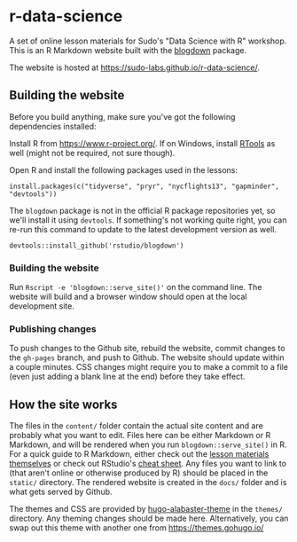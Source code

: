 # r-data-science

A set of online lesson materials for Sudo's "Data Science with R" workshop.
This is an R Markdown website built with the [blogdown](https://github.com/rstudio/blogdown) package.

The website is hosted at https://sudo-labs.github.io/r-data-science/.

## Building the website

Before you build anything, make sure you've got the following dependencies installed:

Install R from https://www.r-project.org/. 
If on Windows, install [RTools](https://cran.r-project.org/bin/windows/Rtools/) as well (might not be required, not sure though).

Open R and install the following packages used in the lessons:

```{r}
install.packages(c("tidyverse", "pryr", "nycflights13", "gapminder", "devtools"))
```

The `blogdown` package is not in the official R package repositories yet, so we'll install it using `devtools`.
If something's not working quite right, you can re-run this command to update to the latest development version as well.

```{r}
devtools::install_github('rstudio/blogdown')
```

### Building the website

Run `Rscript -e 'blogdown::serve_site()'` on the command line. 
The website will build and a browser window should open at the local development site.

### Publishing changes

To push changes to the Github site, rebuild the website, commit changes to the `gh-pages` branch, and push to Github.
The website should update within a couple minutes.
CSS changes might require you to make a commit to a file (even just adding a blank line at the end) before they take effect.

## How the site works

The files in the `content/` folder contain the actual site content and are probably what you want to edit. 
Files here can be either Markdown or R Markdown, and will be rendered when you run `blogdown::serve_site()` in R.
For a quick guide to R Markdown, either check out the [lesson materials themselves](https://sudo-labs.github.io/r-data-science/rmarkdown/)
or check out RStudio's [cheat sheet](https://www.rstudio.com/wp-content/uploads/2015/02/rmarkdown-cheatsheet.pdf).
Any files you want to link to (that aren't online or otherwise produced by R) should be placed in the `static/` directory.
The rendered website is created in the `docs/` folder and is what gets served by Github.

The themes and CSS are provided by [hugo-alabaster-theme](https://github.com/digitalcraftsman/hugo-alabaster-theme) in the `themes/` directory.
Any theming changes should be made here. 
Alternatively, you can swap out this theme with another one from https://themes.gohugo.io/
